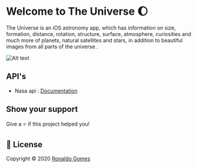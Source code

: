 # Welcome to The Universe 🌔

The Universe is an iOS astronomy app, which has information on size, formation, distance, rotation, structure, surface, atmosphere, curiosities and much more of planets, natural satellites and stars, in addition to beautiful images from all parts of the universe .


![Alt text](https://github.com/ronaldogomes96/TheUniverse/blob/master/prototype.png?raw=true "prototype")


## API's 

* Nasa api : [Documentation](https://images.nasa.gov/docs/images.nasa.gov_api_docs.pdf)

## Show your support

Give a ⭐️ if this project helped you!

## 📝 License

Copyright © 2020 [Ronaldo Gomes](https://github.com/ronaldogomes96)
